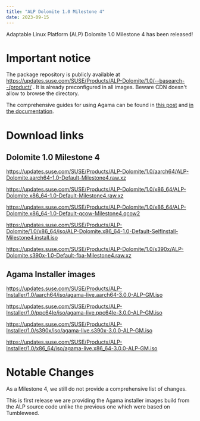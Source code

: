 ```yaml
---
title: "ALP Dolomite 1.0 Milestone 4"
date: 2023-09-15
---
```

Adaptable Linux Platform (ALP) Dolomite 1.0 Milestone 4 has been released!

# Important notice

The package repository is publicly available at https://updates.suse.com/SUSE/Products/ALP-Dolomite/1.0/--basearch--/product/ . It is already preconfigured in all images. Beware CDN doesn't allow to browse the directory.

The comprehensive guides for using Agama can be found in [this post](https://yast-branch-dinstaller09.surge.sh/blog/2023-08-03/agama3) and [in the documentation](https://documentation.suse.com/alp/dolomite/html/alp-dolomite/concept-alp-deployment.html).

# Download links

## Dolomite 1.0 Milestone 4

https://updates.suse.com/SUSE/Products/ALP-Dolomite/1.0/aarch64/ALP-Dolomite.aarch64-1.0-Default-Milestone4.raw.xz   

https://updates.suse.com/SUSE/Products/ALP-Dolomite/1.0/x86_64/ALP-Dolomite.x86_64-1.0-Default-Milestone4.raw.xz 

https://updates.suse.com/SUSE/Products/ALP-Dolomite/1.0/x86_64/ALP-Dolomite.x86_64-1.0-Default-qcow-Milestone4.qcow2 

https://updates.suse.com/SUSE/Products/ALP-Dolomite/1.0/x86_64/iso/ALP-Dolomite.x86_64-1.0-Default-SelfInstall-Milestone4.install.iso 

https://updates.suse.com/SUSE/Products/ALP-Dolomite/1.0/s390x/ALP-Dolomite.s390x-1.0-Default-fba-Milestone4.raw.xz 

## Agama Installer images

https://updates.suse.com/SUSE/Products/ALP-Installer/1.0/aarch64/iso/agama-live.aarch64-3.0.0-ALP-GM.iso

https://updates.suse.com/SUSE/Products/ALP-Installer/1.0/ppc64le/iso/agama-live.ppc64le-3.0.0-ALP-GM.iso

https://updates.suse.com/SUSE/Products/ALP-Installer/1.0/s390x/iso/agama-live.s390x-3.0.0-ALP-GM.iso

https://updates.suse.com/SUSE/Products/ALP-Installer/1.0/x86_64/iso/agama-live.x86_64-3.0.0-ALP-GM.iso


# Notable Changes

As a Milestone 4, we still do not provide a comprehensive list of changes.

This is first release we are providing the Agama installer images build from the ALP source code unlike the previous one which were based on Tumbleweed.
